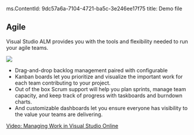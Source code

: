 ﻿ms.ContentId: 9dc57a6a-7104-4721-ba5c-3e246ee17f75 
title: Demo file

## Agile
Visual Studio ALM provides you with the tools and flexibility needed to run your agile teams. 

![](http://cdn1.visualstudio.com/dynimg/IC765979.jpg)

- Drag-and-drop backlog management paired with configurable 
- Kanban boards let you prioritize and visualize the important work for each team contributing to your project. 
- Out of the box Scrum support will help you plan sprints, manage team capacity, and keep track of progress with taskboards and burndown charts. 
- And customizable dashboards let you ensure everyone has visibility to the value your teams are delivering.

[Video: Managing Work in Visual Studio Online](http://channel9.msdn.com/Events/Visual-Studio/Connect-event-2014/212 "Video: Managing Work in Visual Studio Online")
